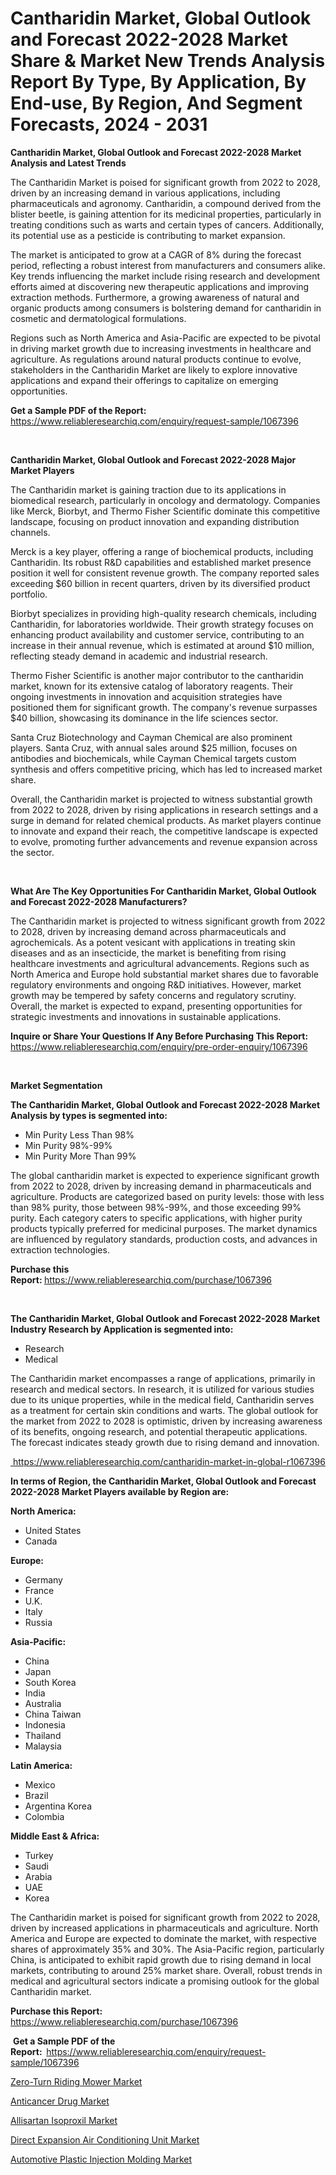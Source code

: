 <p><h1>Cantharidin Market, Global Outlook and Forecast 2022-2028 Market Share & Market New Trends Analysis Report By Type, By Application, By End-use, By Region, And Segment Forecasts, 2024 - 2031</h1></p><p><strong>Cantharidin Market, Global Outlook and Forecast 2022-2028 Market Analysis and Latest Trends</strong></p>
<p><p>The Cantharidin Market is poised for significant growth from 2022 to 2028, driven by an increasing demand in various applications, including pharmaceuticals and agronomy. Cantharidin, a compound derived from the blister beetle, is gaining attention for its medicinal properties, particularly in treating conditions such as warts and certain types of cancers. Additionally, its potential use as a pesticide is contributing to market expansion.</p><p>The market is anticipated to grow at a CAGR of 8% during the forecast period, reflecting a robust interest from manufacturers and consumers alike. Key trends influencing the market include rising research and development efforts aimed at discovering new therapeutic applications and improving extraction methods. Furthermore, a growing awareness of natural and organic products among consumers is bolstering demand for cantharidin in cosmetic and dermatological formulations.</p><p>Regions such as North America and Asia-Pacific are expected to be pivotal in driving market growth due to increasing investments in healthcare and agriculture. As regulations around natural products continue to evolve, stakeholders in the Cantharidin Market are likely to explore innovative applications and expand their offerings to capitalize on emerging opportunities.</p></p>
<p><strong>Get a Sample PDF of the Report:&nbsp;</strong> <a href="https://www.reliableresearchiq.com/enquiry/request-sample/1067396?utm_campaign=1159&utm_medium=2&utm_source=Github&utm_content=ia&utm_term=04122024&utm_id=cantharidin-market-global-outlook-and-forecast-2022-2028">https://www.reliableresearchiq.com/enquiry/request-sample/1067396</a></p>
<p>&nbsp;</p>
<p><strong>Cantharidin Market, Global Outlook and Forecast 2022-2028 Major Market Players</strong></p>
<p><p>The Cantharidin market is gaining traction due to its applications in biomedical research, particularly in oncology and dermatology. Companies like Merck, Biorbyt, and Thermo Fisher Scientific dominate this competitive landscape, focusing on product innovation and expanding distribution channels.</p><p>Merck is a key player, offering a range of biochemical products, including Cantharidin. Its robust R&D capabilities and established market presence position it well for consistent revenue growth. The company reported sales exceeding $60 billion in recent quarters, driven by its diversified product portfolio.</p><p>Biorbyt specializes in providing high-quality research chemicals, including Cantharidin, for laboratories worldwide. Their growth strategy focuses on enhancing product availability and customer service, contributing to an increase in their annual revenue, which is estimated at around $10 million, reflecting steady demand in academic and industrial research.</p><p>Thermo Fisher Scientific is another major contributor to the cantharidin market, known for its extensive catalog of laboratory reagents. Their ongoing investments in innovation and acquisition strategies have positioned them for significant growth. The company's revenue surpasses $40 billion, showcasing its dominance in the life sciences sector.</p><p>Santa Cruz Biotechnology and Cayman Chemical are also prominent players. Santa Cruz, with annual sales around $25 million, focuses on antibodies and biochemicals, while Cayman Chemical targets custom synthesis and offers competitive pricing, which has led to increased market share.</p><p>Overall, the Cantharidin market is projected to witness substantial growth from 2022 to 2028, driven by rising applications in research settings and a surge in demand for related chemical products. As market players continue to innovate and expand their reach, the competitive landscape is expected to evolve, promoting further advancements and revenue expansion across the sector.</p></p>
<p>&nbsp;</p>
<p><strong>What Are The Key Opportunities For Cantharidin Market, Global Outlook and Forecast 2022-2028 Manufacturers?</strong></p>
<p><p>The Cantharidin market is projected to witness significant growth from 2022 to 2028, driven by increasing demand across pharmaceuticals and agrochemicals. As a potent vesicant with applications in treating skin diseases and as an insecticide, the market is benefiting from rising healthcare investments and agricultural advancements. Regions such as North America and Europe hold substantial market shares due to favorable regulatory environments and ongoing R&D initiatives. However, market growth may be tempered by safety concerns and regulatory scrutiny. Overall, the market is expected to expand, presenting opportunities for strategic investments and innovations in sustainable applications.</p></p>
<p><strong>Inquire or Share Your Questions If Any Before Purchasing This Report:</strong> <a href="https://www.reliableresearchiq.com/enquiry/pre-order-enquiry/1067396?utm_campaign=1159&utm_medium=2&utm_source=Github&utm_content=ia&utm_term=04122024&utm_id=cantharidin-market-global-outlook-and-forecast-2022-2028">https://www.reliableresearchiq.com/enquiry/pre-order-enquiry/1067396</a></p>
<p>&nbsp;</p>
<p><strong>Market Segmentation</strong></p>
<p><strong>The Cantharidin Market, Global Outlook and Forecast 2022-2028 Market Analysis by types is segmented into:</strong></p>
<p><ul><li>Min Purity Less Than 98%</li><li>Min Purity 98%-99%</li><li>Min Purity More Than 99%</li></ul></p>
<p><p>The global cantharidin market is expected to experience significant growth from 2022 to 2028, driven by increasing demand in pharmaceuticals and agriculture. Products are categorized based on purity levels: those with less than 98% purity, those between 98%-99%, and those exceeding 99% purity. Each category caters to specific applications, with higher purity products typically preferred for medicinal purposes. The market dynamics are influenced by regulatory standards, production costs, and advances in extraction technologies.</p></p>
<p><strong>Purchase this Report:&nbsp;</strong><a href="https://www.reliableresearchiq.com/purchase/1067396?utm_campaign=1159&utm_medium=2&utm_source=Github&utm_content=ia&utm_term=04122024&utm_id=cantharidin-market-global-outlook-and-forecast-2022-2028">https://www.reliableresearchiq.com/purchase/1067396</a></p>
<p>&nbsp;</p>
<p><strong>The Cantharidin Market, Global Outlook and Forecast 2022-2028 Market Industry Research by Application is segmented into:</strong></p>
<p><ul><li>Research</li><li>Medical</li></ul></p>
<p><p>The Cantharidin market encompasses a range of applications, primarily in research and medical sectors. In research, it is utilized for various studies due to its unique properties, while in the medical field, Cantharidin serves as a treatment for certain skin conditions and warts. The global outlook for the market from 2022 to 2028 is optimistic, driven by increasing awareness of its benefits, ongoing research, and potential therapeutic applications. The forecast indicates steady growth due to rising demand and innovation.</p></p>
<p><a href="https://www.reliableresearchiq.com/cantharidin-market-in-global-r1067396?utm_campaign=1159&utm_medium=2&utm_source=Github&utm_content=ia&utm_term=04122024&utm_id=cantharidin-market-global-outlook-and-forecast-2022-2028">&nbsp;https://www.reliableresearchiq.com/cantharidin-market-in-global-r1067396</a></p>
<p><strong>In terms of Region, the Cantharidin Market, Global Outlook and Forecast 2022-2028 Market Players available by Region are:</strong></p>
<p>
    <p> <strong> North America: </strong>
        <ul>
            <li>United States</li>
            <li>Canada</li>
        </ul>
        </p> 
    <p> <strong> Europe: </strong>
        <ul>
            <li>Germany</li>
            <li>France</li>
            <li>U.K.</li>
            <li>Italy</li>
            <li>Russia</li>
        </ul>
        </p> 
    <p> <strong> Asia-Pacific: </strong>
        <ul>
            <li>China</li>
            <li>Japan</li>
            <li>South Korea</li>
            <li>India</li>
            <li>Australia</li>
            <li>China Taiwan</li>
            <li>Indonesia</li>
            <li>Thailand</li>
            <li>Malaysia</li>
        </ul>
        </p> 
    <p> <strong> Latin America: </strong>
        <ul>
            <li>Mexico</li>
            <li>Brazil</li>
            <li>Argentina Korea</li>
            <li>Colombia</li>
        </ul>
        </p> 
    <p> <strong> Middle East & Africa: </strong>
        <ul>
            <li>Turkey</li>
            <li>Saudi</li>
            <li>Arabia</li>
            <li>UAE</li>
            <li>Korea</li>
        </ul>
    </p>
    </p>
<p><p>The Cantharidin market is poised for significant growth from 2022 to 2028, driven by increased applications in pharmaceuticals and agriculture. North America and Europe are expected to dominate the market, with respective shares of approximately 35% and 30%. The Asia-Pacific region, particularly China, is anticipated to exhibit rapid growth due to rising demand in local markets, contributing to around 25% market share. Overall, robust trends in medical and agricultural sectors indicate a promising outlook for the global Cantharidin market.</p></p>
<p><strong>Purchase this Report: </strong><a href="https://www.reliableresearchiq.com/purchase/1067396?utm_campaign=1159&utm_medium=2&utm_source=Github&utm_content=ia&utm_term=04122024&utm_id=cantharidin-market-global-outlook-and-forecast-2022-2028">https://www.reliableresearchiq.com/purchase/1067396</a></p>
<p>&nbsp;<strong>Get a Sample PDF of the Report:&nbsp;&nbsp;</strong><a href="https://www.reliableresearchiq.com/enquiry/request-sample/1067396?utm_campaign=1159&utm_medium=2&utm_source=Github&utm_content=ia&utm_term=04122024&utm_id=cantharidin-market-global-outlook-and-forecast-2022-2028">https://www.reliableresearchiq.com/enquiry/request-sample/1067396</a></p>
<p><strong></strong></p>
<p><p><a href="https://issuu.com/reportprime-2/docs/zero-turn-riding-mower-market-size-2030.pptx?utm_campaign=1159&utm_medium=2&utm_source=Github&utm_content=ia&utm_term=04122024&utm_id=cantharidin-market-global-outlook-and-forecast-2022-2028">Zero-Turn Riding Mower Market</a></p><p><a href="https://www.linkedin.com/pulse/anticancer-drug-market-report-financial-overview-growth-wg4ne?utm_campaign=1159&utm_medium=2&utm_source=Github&utm_content=ia&utm_term=04122024&utm_id=cantharidin-market-global-outlook-and-forecast-2022-2028">Anticancer Drug Market</a></p><p><a href="https://www.linkedin.com/pulse/allisartan-isoproxil-market-research-report-detail-laying-mthwe?utm_campaign=1159&utm_medium=2&utm_source=Github&utm_content=ia&utm_term=04122024&utm_id=cantharidin-market-global-outlook-and-forecast-2022-2028">Allisartan Isoproxil Market</a></p><p><a href="https://issuu.com/reportprime-2/docs/direct-expansion-air-conditioning-unit-market-size?utm_campaign=1159&utm_medium=2&utm_source=Github&utm_content=ia&utm_term=04122024&utm_id=cantharidin-market-global-outlook-and-forecast-2022-2028">Direct Expansion Air Conditioning Unit Market</a></p><p><a href="https://www.linkedin.com/pulse/automotive-plastic-injection-molding-market-growth-expected-wgpre?utm_campaign=1159&utm_medium=2&utm_source=Github&utm_content=ia&utm_term=04122024&utm_id=cantharidin-market-global-outlook-and-forecast-2022-2028">Automotive Plastic Injection Molding Market</a></p></p>